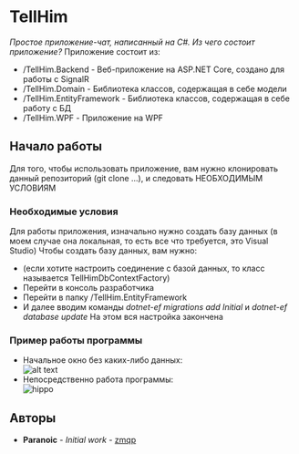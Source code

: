 # TellHim
_Простое приложение-чат, написанный на C#. Из чего состоит приложение?_
Приложение состоит из:
- /TellHim.Backend - Веб-приложение на ASP.NET Core, создано для работы с SignalR
- /TellHim.Domain - Библиотека классов, содержащая в себе модели
- /TellHim.EntityFramework - Библиотека классов, содержащая в себе работу с БД
- /TellHim.WPF - Приложение на WPF
## Начало работы
Для того, чтобы использовать приложение, вам нужно клонировать данный репозиторий (git clone ...), и следовать НЕОБХОДИМЫМ УСЛОВИЯМ
### Необходимые условия
Для работы приложения, изначально нужно создать базу данных (в моем случае она локальная, то есть все что требуется, это Visual Studio)
Чтобы создать базу данных, вам нужно:
- (если хотите настроить соединение с базой данных, то класс называется TellHimDbContextFactory)
- Перейти в консоль разработчика
- Перейти в папку /TellHim.EntityFramework
- И далее вводим команды _dotnet-ef migrations add Initial_ и _dotnet-ef database update_
На этом вся настройка закончена
### Пример работы программы
- Начальное окно без каких-либо данных: <br />
![alt text](https://sun9-79.userapi.com/impg/GCKpRTOrYlJS5l8lDLJH46gLwMG7_yjoEH5r8w/q3HeaLhpKbs.jpg?size=350x500&quality=96&sign=b6ae521b80bde605bf88460f619d0ddf&type=album)
- Непосредственно работа программы: <br />
![hippo](https://psv4.userapi.com/c235131/u299329049/docs/d50/d40de0f6078b/devenv_HbtRPqElle.gif?extra=wtoAFQqF98MnME18Ctrlrm6pN-cDtu-HVZJUjby6BicwHecCvmS5fOOrilxPumyhFwMtCErDXaL8CF-cBogaZ9Z4CtSudkBrWM9OYacHJoS0C3YR2xg3EhfyyfJ-5566dj261bzKQlSlJN0_CFXvEcPPPw)

## Авторы
* **Paranoic** - *Initial work* - [zmqp](https://github.com/prn-ic)
